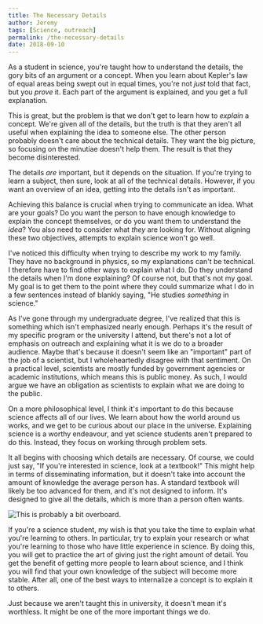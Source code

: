 ```yaml
---
title: The Necessary Details
author: Jeremy
tags: [Science, outreach]
permalink: /the-necessary-details
date: 2018-09-10
---
```


As a student in science, you're taught how to understand the details, the gory bits of an argument or a concept. When you learn about Kepler's law of equal areas being swept out in equal times, you're not *just* told that fact, but you *prove* it. Each part of the argument is explained, and you get a full explanation.

This is great, but the problem is that we don't get to learn how to *explain* a concept. We're given all of the details, but the truth is that they aren't all useful when explaining the idea to someone else. The other person probably doesn't care about the technical details. They want the big picture, so focusing on the minutiae doesn't help them. The result is that they become disinterested.

The details *are* important, but it depends on the situation. If you're trying to learn a subject, then sure, look at all of the technical details. However, if you want an overview of an idea, getting into the details isn't as important.

Achieving this balance is crucial when trying to communicate an idea. What are your goals? Do you want the person to have enough knowledge to explain the concept themselves, or do you want them to understand the *idea*? You also need to consider what *they* are looking for. Without aligning these two objectives, attempts to explain science won't go well.

I've noticed this difficulty when trying to describe my work to my family. They have no background in physics, so my explanations can't be technical. I therefore have to find other ways to explain what I do. Do they understand the details when I'm done explaining? Of course not, but that's not my goal. My goal is to get them to the point where they could summarize what I do in a few sentences instead of blankly saying, "He studies *something* in science."

As I've gone through my undergraduate degree, I've realized that this is something which isn't emphasized nearly enough. Perhaps it's the result of my specific program or the university I attend, but there's not a lot of emphasis on outreach and explaining what it is we do to a broader audience. Maybe that's because it doesn't seem like an "important" part of the job of a scientist, but I wholeheartedly disagree with that sentiment. On a practical level, scientists are mostly funded by government agencies or academic institutions, which means this is public money. As such, I would argue we have an obligation as scientists to explain what we are doing to the public.

On a more philosophical level, I think it's important to do this because science affects all of our lives. We learn about how the world around us works, and we get to be curious about our place in the universe. Explaining science is a worthy endeavour, and yet science students aren't prepared to do this. Instead, they focus on working through problem sets.

It all begins with choosing which details are necessary. Of course, we could just say, "If you're interested in science, look at a textbook!" This might help in terms of disseminating information, but it doesn't take into account the amount of knowledge the average person has. A standard textbook will likely be too advanced for them, and it's not designed to inform. It's designed to give all the details, which is more than a person often wants.

![This is probably a *bit* overboard.](https://res.cloudinary.com/dh3hm8pb7/image/upload/c_scale,q_auto:best,w_600/v1536588530/Handwaving/Published/NecessaryDetails.png)

If you're a science student, my wish is that you take the time to explain what you're learning to others. In particular, try to explain your research or what you're learning to those who have little experience in science. By doing this, you will get to practice the art of giving just the right amount of detail. You get the benefit of getting more people to learn about science, and I think you will find that your own knowledge of the subject will become more stable. After all, one of the best ways to internalize a concept is to explain it to others.

Just because we aren't taught this in university, it doesn't mean it's worthless. It might be one of the more important things we do.

